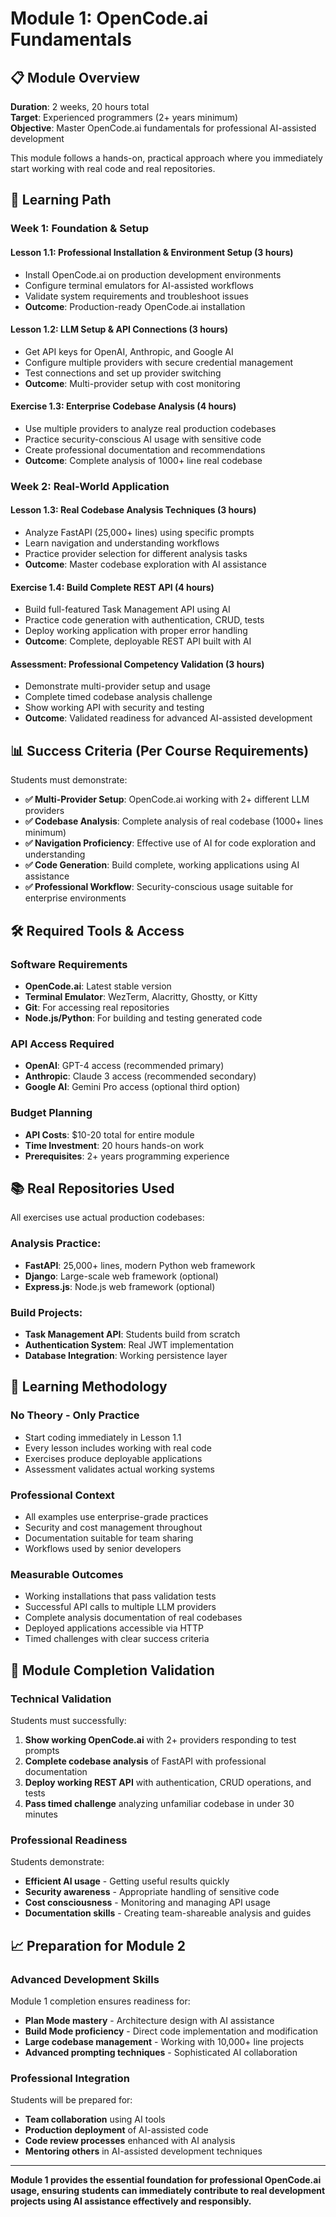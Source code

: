 # Module 1: OpenCode.ai Fundamentals

## 📋 Module Overview

**Duration**: 2 weeks, 20 hours total  
**Target**: Experienced programmers (2+ years minimum)  
**Objective**: Master OpenCode.ai fundamentals for professional AI-assisted development

This module follows a hands-on, practical approach where you immediately start working with real code and real repositories.

## 🎯 Learning Path

### **Week 1: Foundation & Setup**

#### Lesson 1.1: Professional Installation & Environment Setup (3 hours)
- Install OpenCode.ai on production development environments
- Configure terminal emulators for AI-assisted workflows
- Validate system requirements and troubleshoot issues
- **Outcome**: Production-ready OpenCode.ai installation

#### Lesson 1.2: LLM Setup & API Connections (3 hours)
- Get API keys for OpenAI, Anthropic, and Google AI
- Configure multiple providers with secure credential management
- Test connections and set up provider switching
- **Outcome**: Multi-provider setup with cost monitoring

#### Exercise 1.3: Enterprise Codebase Analysis (4 hours)
- Use multiple providers to analyze real production codebases
- Practice security-conscious AI usage with sensitive code
- Create professional documentation and recommendations
- **Outcome**: Complete analysis of 1000+ line real codebase

### **Week 2: Real-World Application**

#### Lesson 1.3: Real Codebase Analysis Techniques (3 hours)
- Analyze FastAPI (25,000+ lines) using specific prompts
- Learn navigation and understanding workflows
- Practice provider selection for different analysis tasks
- **Outcome**: Master codebase exploration with AI assistance

#### Exercise 1.4: Build Complete REST API (4 hours)
- Build full-featured Task Management API using AI
- Practice code generation with authentication, CRUD, tests
- Deploy working application with proper error handling
- **Outcome**: Complete, deployable REST API built with AI

#### Assessment: Professional Competency Validation (3 hours)
- Demonstrate multi-provider setup and usage
- Complete timed codebase analysis challenge
- Show working API with security and testing
- **Outcome**: Validated readiness for advanced AI-assisted development

## 📊 Success Criteria (Per Course Requirements)

Students must demonstrate:

- **✅ Multi-Provider Setup**: OpenCode.ai working with 2+ different LLM providers
- **✅ Codebase Analysis**: Complete analysis of real codebase (1000+ lines minimum)
- **✅ Navigation Proficiency**: Effective use of AI for code exploration and understanding
- **✅ Code Generation**: Build complete, working applications using AI assistance
- **✅ Professional Workflow**: Security-conscious usage suitable for enterprise environments

## 🛠️ Required Tools & Access

### Software Requirements
- **OpenCode.ai**: Latest stable version
- **Terminal Emulator**: WezTerm, Alacritty, Ghostty, or Kitty
- **Git**: For accessing real repositories
- **Node.js/Python**: For building and testing generated code

### API Access Required
- **OpenAI**: GPT-4 access (recommended primary)
- **Anthropic**: Claude 3 access (recommended secondary)
- **Google AI**: Gemini Pro access (optional third option)

### Budget Planning
- **API Costs**: $10-20 total for entire module
- **Time Investment**: 20 hours hands-on work
- **Prerequisites**: 2+ years programming experience

## 📚 Real Repositories Used

All exercises use actual production codebases:

### **Analysis Practice**:
- **FastAPI**: 25,000+ lines, modern Python web framework
- **Django**: Large-scale web framework (optional)
- **Express.js**: Node.js web framework (optional)

### **Build Projects**:
- **Task Management API**: Students build from scratch
- **Authentication System**: Real JWT implementation
- **Database Integration**: Working persistence layer

## 🎯 Learning Methodology

### **No Theory - Only Practice**
- Start coding immediately in Lesson 1.1
- Every lesson includes working with real code
- Exercises produce deployable applications
- Assessment validates actual working systems

### **Professional Context**
- All examples use enterprise-grade practices
- Security and cost management throughout
- Documentation suitable for team sharing
- Workflows used by senior developers

### **Measurable Outcomes**
- Working installations that pass validation tests
- Successful API calls to multiple LLM providers
- Complete analysis documentation of real codebases
- Deployed applications accessible via HTTP
- Timed challenges with clear success criteria

## 🚀 Module Completion Validation

### **Technical Validation**
Students must successfully:
1. **Show working OpenCode.ai** with 2+ providers responding to test prompts
2. **Complete codebase analysis** of FastAPI with professional documentation
3. **Deploy working REST API** with authentication, CRUD operations, and tests
4. **Pass timed challenge** analyzing unfamiliar codebase in under 30 minutes

### **Professional Readiness**
Students demonstrate:
- **Efficient AI usage** - Getting useful results quickly
- **Security awareness** - Appropriate handling of sensitive code
- **Cost consciousness** - Monitoring and managing API usage
- **Documentation skills** - Creating team-shareable analysis and guides

## 📈 Preparation for Module 2

### **Advanced Development Skills**
Module 1 completion ensures readiness for:
- **Plan Mode mastery** - Architecture design with AI assistance
- **Build Mode proficiency** - Direct code implementation and modification
- **Large codebase management** - Working with 10,000+ line projects
- **Advanced prompting techniques** - Sophisticated AI collaboration

### **Professional Integration**
Students will be prepared for:
- **Team collaboration** using AI tools
- **Production deployment** of AI-assisted code
- **Code review processes** enhanced with AI analysis
- **Mentoring others** in AI-assisted development techniques

---

**Module 1 provides the essential foundation for professional OpenCode.ai usage, ensuring students can immediately contribute to real development projects using AI assistance effectively and responsibly.**